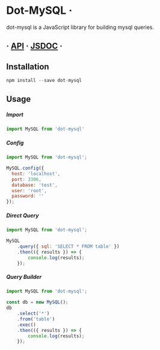 # Dot-MySQL &middot; 
dot-mysql is a JavaScript library for building mysql queries.

## &middot; [API](https://github.com/Chathu94/dot-mysql/blob/master/JSDOC.md) &middot; [JSDOC](https://github.com/Chathu94/dot-mysql/blob/master/JSDOC.md) &middot;

## Installation
```jsx
npm install --save dot-mysql
```

## Usage

##### Import
```jsx
import MySQL from 'dot-mysql'
```
##### Config
```jsx
import MySQL from 'dot-mysql';

MySQL.config({
  host: 'localhost',
  port: 3306,
  database: 'test',
  user: 'root',
  password: ''
});
```

##### Direct Query
```jsx
import MySQL from 'dot-mysql';

MySQL
    .query({ sql: 'SELECT * FROM table' })
    .then(({ results }) => {
        console.log(results);
    });
```

##### Query Builder
```jsx
import MySQL from 'dot-mysql';

const db = new MySQL();
db
    .select('*')
    .from('table')
    .exec()
    .then(({ results }) => {
        console.log(results);
    });
```
